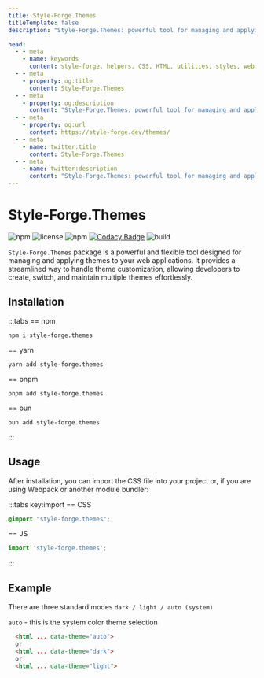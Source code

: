 ```yaml
---
title: Style-Forge.Themes
titleTemplate: false
description: "Style-Forge.Themes: powerful tool for managing and applying customizable themes in web applications."

head:
  - - meta
    - name: keywords
      content: style-forge, helpers, CSS, HTML, utilities, styles, web development, frontend, styling, design, responsive, lightweight, performance, modular, consistent
  - - meta
    - property: og:title
      content: Style-Forge.Themes
  - - meta
    - property: og:description
      content: "Style-Forge.Themes: powerful tool for managing and applying customizable themes in web applications."
  - - meta
    - property: og:url
      content: https://style-forge.dev/themes/
  - - meta
    - name: twitter:title
      content: Style-Forge.Themes
  - - meta
    - name: twitter:description
      content: "Style-Forge.Themes: powerful tool for managing and applying customizable themes in web applications."
---
```


# Style-Forge.Themes

<div class="shields">

![npm](https://img.shields.io/npm/v/style-forge.themes)
![license](https://img.shields.io/npm/l/style-forge.themes)
![npm](https://img.shields.io/npm/dm/style-forge.themes)
[![Codacy Badge](https://app.codacy.com/project/badge/Grade/de14604fdf364dccb2a2194a5b36e3c5)](https://app.codacy.com/gh/Sarmaged/style-forge.themes/dashboard?utm_source=gh&utm_medium=referral&utm_content=&utm_campaign=Badge_grade)
![build](https://github.com/Sarmaged/style-forge.themes/actions/workflows/publish.yml/badge.svg)

</div>

`Style-Forge.Themes` package is a powerful and flexible tool designed for managing and applying themes to your web applications. It provides a streamlined way to handle theme customization, allowing developers to create, switch, and maintain multiple themes effortlessly.

## Installation

:::tabs
== npm
```shell
npm i style-forge.themes
```
== yarn
```shell
yarn add style-forge.themes
```
== pnpm
```shell
pnpm add style-forge.themes
```
== bun
```shell
bun add style-forge.themes
```
:::

## Usage

After installation, you can import the CSS file into your project or, if you are using Webpack or another module bundler:

:::tabs key:import
== CSS
```css
@import "style-forge.themes";
```
== JS
```js
import 'style-forge.themes';
```
:::

## Example
There are three standard modes `dark / light / auto (system)`

`auto` - this is the system color theme selection

```html
  <html ... data-theme="auto">
  or
  <html ... data-theme="dark">
  or
  <html ... data-theme="light">
```
